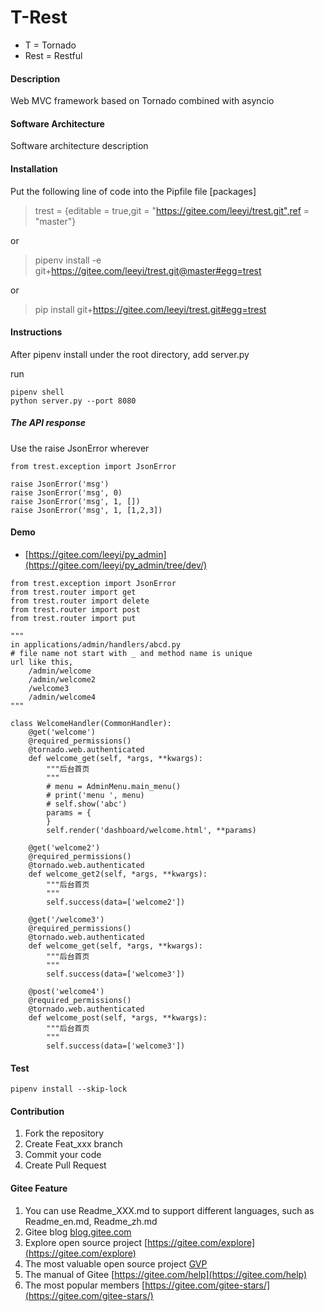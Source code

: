 # T-Rest
* T = Tornado
* Rest = Restful

#### Description
Web MVC framework based on Tornado combined with asyncio

#### Software Architecture
Software architecture description

#### Installation

Put the following line of code into the Pipfile file [packages]
> trest = {editable = true,git = "https://gitee.com/leeyi/trest.git",ref = "master"}

or
> pipenv install -e git+https://gitee.com/leeyi/trest.git@master#egg=trest

or
> pip install git+https://gitee.com/leeyi/trest.git#egg=trest

#### Instructions
After pipenv install under the root directory, add server.py

run
```
pipenv shell
python server.py --port 8080
```

##### The API response
Use the raise JsonError wherever
```
from trest.exception import JsonError

raise JsonError('msg')
raise JsonError('msg', 0)
raise JsonError('msg', 1, [])
raise JsonError('msg', 1, [1,2,3])
```

#### Demo
* [https://gitee.com/leeyi/py_admin](https://gitee.com/leeyi/py_admin/tree/dev/)
```
from trest.exception import JsonError
from trest.router import get
from trest.router import delete
from trest.router import post
from trest.router import put

"""
in applications/admin/handlers/abcd.py
# file name not start with _ and method name is unique
url like this,
    /admin/welcome
    /admin/welcome2
    /welcome3
    /admin/welcome4
"""

class WelcomeHandler(CommonHandler):
    @get('welcome')
    @required_permissions()
    @tornado.web.authenticated
    def welcome_get(self, *args, **kwargs):
        """后台首页
        """
        # menu = AdminMenu.main_menu()
        # print('menu ', menu)
        # self.show('abc')
        params = {
        }
        self.render('dashboard/welcome.html', **params)

    @get('welcome2')
    @required_permissions()
    @tornado.web.authenticated
    def welcome_get2(self, *args, **kwargs):
        """后台首页
        """
        self.success(data=['welcome2'])

    @get('/welcome3')
    @required_permissions()
    @tornado.web.authenticated
    def welcome_get(self, *args, **kwargs):
        """后台首页
        """
        self.success(data=['welcome3'])

    @post('welcome4')
    @required_permissions()
    @tornado.web.authenticated
    def welcome_post(self, *args, **kwargs):
        """后台首页
        """
        self.success(data=['welcome3'])
```

#### Test
```
pipenv install --skip-lock
```

#### Contribution

1. Fork the repository
2. Create Feat_xxx branch
3. Commit your code
4. Create Pull Request


#### Gitee Feature

1. You can use Readme\_XXX.md to support different languages, such as Readme\_en.md, Readme\_zh.md
2. Gitee blog [blog.gitee.com](https://blog.gitee.com)
3. Explore open source project [https://gitee.com/explore](https://gitee.com/explore)
4. The most valuable open source project [GVP](https://gitee.com/gvp)
5. The manual of Gitee [https://gitee.com/help](https://gitee.com/help)
6. The most popular members  [https://gitee.com/gitee-stars/](https://gitee.com/gitee-stars/)
